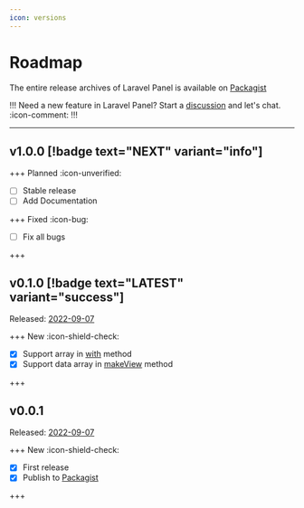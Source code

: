 ```yaml
---
icon: versions
---
```


# Roadmap

The entire release archives of Laravel Panel is available on [Packagist](https://packagist.org/packages/lazysoft/laravel-panel)

!!!
Need a new feature in Laravel Panel? Start a [discussion](https://github.com/lazysoft-ir/laravel-panel/discussions) and let's chat. :icon-comment:
!!!

---

## v1.0.0 [!badge text="NEXT" variant="info"]

+++ Planned :icon-unverified:

- [ ] Stable release
- [ ] Add Documentation

+++ Fixed :icon-bug:

- [ ] Fix all bugs

+++

## v0.1.0 [!badge text="LATEST" variant="success"]

Released: [2022-09-07](https://github.com/lazysoft-ir/laravel-panel/releases/tag/v0.1.0)

+++ New :icon-shield-check:

- [x] Support array in [with](/features/make-view#add-data) method
- [x] Support data array in [makeView](/features/make-view/#start-show-view) method

+++

## v0.0.1

Released: [2022-09-07](https://github.com/lazysoft-ir/laravel-panel/releases/tag/v0.0.1)

+++ New :icon-shield-check:

- [x] First release
- [x] Publish to [Packagist](https://packagist.org/packages/lazysoft/laravel-panel)

+++